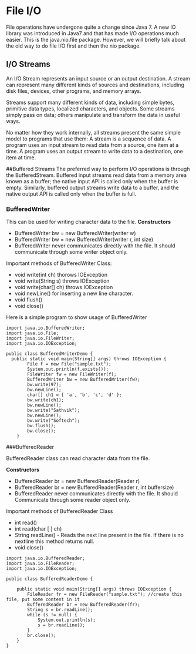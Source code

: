 # File I/O
File operations have undergone quite a change since Java 7. A new IO library was introduced in Java7 and that has made I/O operations much easier. This is the java.nio.file package. However, we will briefly talk about the old way to do file I/O first and then the nio package.


## I/O Streams
An I/O Stream represents an input source or an output destination. A stream can represent many different kinds of sources and destinations, including disk files, devices, other programs, and memory arrays.

Streams support many different kinds of data, including simple bytes, primitive data types, localized characters, and objects. Some streams simply pass on data; others manipulate and transform the data in useful ways.

No matter how they work internally, all streams present the same simple model to programs that use them: A stream is a sequence of data. A program uses an input stream to read data from a source, one item at a time. A program uses an output stream to write data to a destination, one item at time.

##Buffered Streams
The preferred way to perform I/O operations is through the BufferedStream. Buffered input streams read data from a memory area known as a buffer; the native input API is called only when the buffer is empty. Similarly, buffered output streams write data to a buffer, and the native output API is called only when the buffer is full.

### BufferedWriter
This can be used for writing character data to the file.
**Constructors**

* BufferedWriter bw = new BufferedWriter(writer w)
* BufferedWriter bw = new BufferedWriter(writer r, int size)
* BufferedWriter never communicates directly with the file. It should communicate through some writer object only.

Important methods of BufferedWriter Class:

* void write(int ch) thorows IOException
* void write(String s) throws IOException
* void write(char[] ch) throws IOException
* void newLine() for inserting a new line character.
* void flush()
* void close()

Here is a simple program to show usage of BufferedWriter

```
import java.io.BufferedWriter;
import java.io.File;
import java.io.FileWriter;
import java.io.IOException;
 
public class BufferedWriterDemo {
  public static void main(String[] args) throws IOException {
        File f = new File("sample.txt");
        System.out.println(f.exists());
        FileWriter fw = new FileWriter(f);
        BufferedWriter bw = new BufferedWriter(fw);
        bw.write(97);
        bw.newLine();
        char[] ch1 = { 'a', 'b', 'c', 'd' };
        bw.write(ch1);
        bw.newLine();
        bw.write("Sathvik");
        bw.newLine();
        bw.write("Softech");
        bw.flush();
        bw.close();
    }
 ```
 
###BufferedReader

BufferedReader class can read character data from the file.

**Constructors**

* BufferedReader br = new BufferedReader(Reader r)
* BufferedReader br = new BufferedReader(Reader r, int buffersize)
* BufferedReader never communicates directly with the file. It should Communicate through some reader object only.

Important methods of BufferedReader Class

* int read()
* int read(char [ ] ch)
* String readLine() - Reads the next line present in the file. If there is no nextline this method returns null.
* void close()
 
```
import java.io.BufferedReader;
import java.io.FileReader;
import java.io.IOException;
 
public class BufferedReaderDemo {
 
    public static void main(String[] args) throws IOException {
        FileReader fr = new FileReader("sample.txt"); //create this file, put some content in it
        BufferedReader br = new BufferedReader(fr);
        String s = br.readLine();
        while (s != null) {
            System.out.println(s);
            s = br.readLine();
        }
        br.close();
    }
}
```